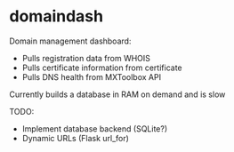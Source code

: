 # domaindash
Domain management dashboard:

* Pulls registration data from WHOIS
* Pulls certificate information from certificate
* Pulls DNS health from MXToolbox API

Currently builds a database in RAM on demand and is slow

TODO:
* Implement database backend (SQLite?)
* Dynamic URLs (Flask url_for)
